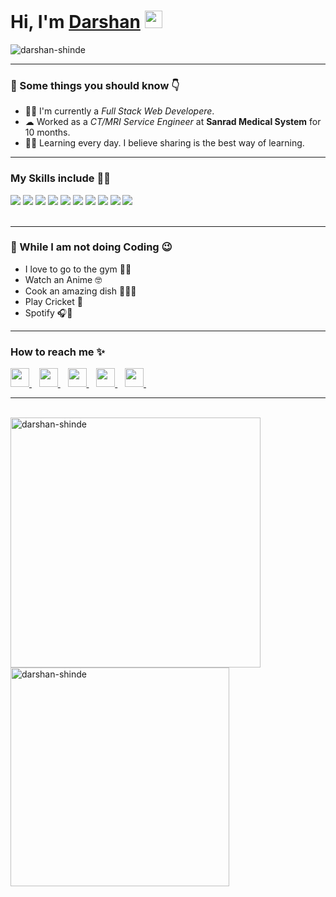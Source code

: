 <h1><strong>Hi, I'm <a href="">Darshan</a></strong> <img src="https://raw.githubusercontent.com/syedareehaquasar/syedareehaquasar/master/gifs/Hi.gif" width="28px"></h1>

<div align="left"> 
    <img src="https://komarev.com/ghpvc/?username=darshan-shinde" alt="darshan-shinde"> 
</div>

<!-- <h3 align="center"><em>Learning Data Science is like going to the gym. You only benefit if you do it consistently.💯</em></h3>

<p>This is what I have learned over the past two years. I am an innovative person by nature and a data scientist by passion. I am currently a Master's in Computer Science student at the University of Georgia & a tech enthusiast who loves working with data and solve problems using Machine Learning and Data Science.</p>
 -->
<hr>
<!-- <img align="right" src="https://media.giphy.com/media/8DTnuPhxv0m4w/giphy.gif" width="300px"> -->
<h3>🚀 Some things you should know 👇</h3>
<ul>
<li>👨‍💻 I'm currently a <em>Full Stack Web Developere</em>.</li>
<!-- <li>👨‍🔬 I'm working as a <em>Research Data Scientist</em> for <strong>US Department of Agriculture</strong>.</li> -->
<li>☁  Worked as a <em>CT/MRI Service Engineer</em> at <strong>Sanrad Medical System</strong> for 10 months.</li>
<li>👨‍🎓 Learning every day. I believe sharing is the best way of learning.</li>
</ul>
<hr>

<h3>My Skills include 👨‍💻</h3>
<div>
    <img src="https://img.shields.io/badge/github-%2314354C.svg?style=for-the-badge&logo=GitHub&logoColor=white">
    <img src="https://img.shields.io/badge/javascript-%23316192.svg?style=for-the-badge&logo=javascript&logoColor=white">
    <img src="https://img.shields.io/badge/react-%23F7931E.svg?style=for-the-badge&logo=react&logoColor=white">
    <img src="https://img.shields.io/badge/express.js-%23150458.svg?style=for-the-badge&logo=express.js&logoColor=white">
    <img src="https://img.shields.io/badge/Node.js-%23013243.svg?style=for-the-badge&logo=Node.js&logoColor=white">
<!--     <img src="https://img.shields.io/badge/TensorFlow-%23FF6F00.svg?style=for-the-badge&logo=TensorFlow&logoColor=white">
    <img src="https://img.shields.io/badge/PyTorch-%23EE4C2C.svg?style=for-the-badge&logo=PyTorch&logoColor=white"> -->
    <img src="https://img.shields.io/badge/AWS-%23FF9900.svg?style=for-the-badge&logo=amazon-aws&logoColor=white">
    <img src="https://img.shields.io/badge/git-%23F05033.svg?style=for-the-badge&logo=git&logoColor=white">
    <img src="https://img.shields.io/badge/html5-%23E34F26.svg?style=for-the-badge&logo=html5&logoColor=white">
    <img src="https://img.shields.io/badge/css3-%231572B6.svg?style=for-the-badge&logo=css3&logoColor=white">
    <img src="https://img.shields.io/badge/bootstrap-%23563D7C.svg?style=for-the-badge&logo=bootstrap&logoColor=white">
</div>
<br>
<hr>

<!-- <img align="right" src="https://thumbs.gfycat.com/WigglyDopeyLeopardseal-max-1mb.gif" width="300px"> -->
<h3>🦄 While I am not doing Coding 😉</h3>
<ul>
    <li>I love to go to the gym 🏋️‍♂️</li>
    <li>Watch an Anime 🤓</li>
    <li>Cook an amazing dish 👨‍🍳😋</li>
    <li>Play Cricket 🏏</li>
    <li> Spotify 🎧💚</li>
</ul>
<hr>

<h3>How to reach me ✨</h3>
<div>
    <a href="https://www.linkedin.com/in/vipul-shinde/">
        <img src="https://image.flaticon.com/icons/png/512/145/145807.png" width="30px">
    </a>&nbsp;&nbsp;
    <a href="https://twitter.com/thevipulshinde/">
        <img src="https://image.flaticon.com/icons/png/512/145/145812.png" width="30px">
    </a>&nbsp;&nbsp;
    <a href="https://discordapp.com/users/Vipul#6101/">
        <img src="https://image.flaticon.com/icons/png/512/2111/2111370.png" width="30px">
    </a>&nbsp;&nbsp;
    <a href="mailto: shindevipul205@gmail.com">
        <img src="https://image.flaticon.com/icons/png/512/732/732200.png" width="30px">
    </a>&nbsp;&nbsp;
    <a href="https://github.com/vipul-shinde/">
        <img src="https://image.flaticon.com/icons/png/512/25/25657.png" width="30px">
    </a>&nbsp;&nbsp;
</div>
<hr>
<br>
<div >
    <img align="left" src="https://github-readme-stats.vercel.app/api?username=darshan-shinde&count_private=true&show_icons=true&theme=radical"  width="400px" alt="darshan-shinde">
    &nbsp;&nbsp;
    &nbsp;&nbsp;
    <img align="center" src="https://github-readme-stats.vercel.app/api/top-langs/?username=darshan-shinde&layout=compact&theme=radical"  width="350px" alt="darshan-shinde">
</div>

